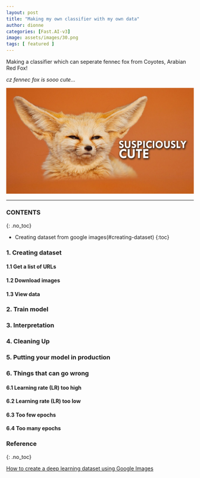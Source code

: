 ```yaml
---
layout: post
title: "Making my own classifier with my own data"
author: dionne
categories: [Fast.AI-v3]
image: assets/images/30.png
tags: [ featured ]
---
```


Making a classifier which can seperate fennec fox from Coyotes, Arabian Red Fox!

*cz fennec fox is sooo cute...*

![](/assets/images/fnf.jpg)

---

### CONTENTS
{: .no_toc}

- Creating dataset from google images(#creating-dataset)
{:toc}

### 1. Creating dataset
#### 1.1 Get a list of URLs
#### 1.2 Download images
#### 1.3 View data

### 2. Train model
### 3. Interpretation
### 4. Cleaning Up
### 5. Putting your model in production
### 6. Things that can go wrong
#### 6.1 Learning rate (LR) too high
#### 6.2 Learning rate (LR) too low
#### 6.3 Too few epochs
#### 6.4 Too many epochs


### Reference
{: .no_toc}
    

[How to create a deep learning dataset using Google Images](https://www.pyimagesearch.com/2017/12/04/how-to-create-a-deep-learning-dataset-using-google-images/)